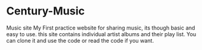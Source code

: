 # Century-Music
Music site
My First practice website for sharing music, its though basic and easy to use.
this site contains individual artist albums and their play list.
You can clone it and use the code or read the code if you want.


